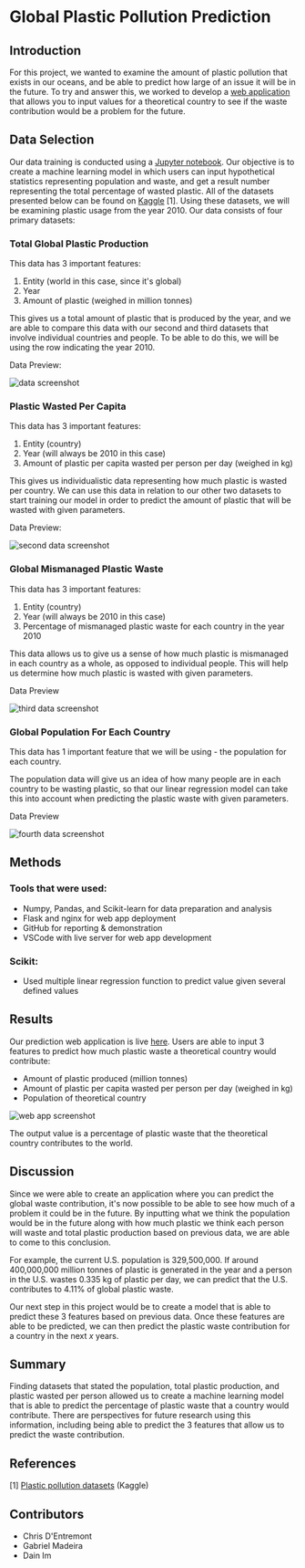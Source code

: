 # Global Plastic Pollution Prediction

## Introduction
For this project, we wanted to examine the amount of plastic pollution that exists in our oceans, and be able to predict how large of an issue it will be in the future. To try and answer this, we worked to develop a [web application](https://dain.cafe/pollutionproj/) that allows you to input values for a theoretical country to see if the waste contribution would be a problem for the future.

## Data Selection
Our data training is conducted using a [Jupyter notebook](./GlobalPlasticPollution.ipynb). Our objective is to create a machine learning model in which users can input hypothetical statistics representing population and waste, and get a result number representing the total percentage of wasted plastic. All of the datasets presented below can be found on [Kaggle](https://www.kaggle.com/sohamgade/plastic-datasets/version/1?select=global-plastics-production.csv) [1]. Using these datasets, we will be examining plastic usage from the year 2010. Our data consists of four primary datasets:

### Total Global Plastic Production
This data has 3 important features:
1. Entity (world in this case, since it's global)
2. Year
3. Amount of plastic (weighed in million tonnes)

This gives us a total amount of plastic that is produced by the year, and we are able to compare this data with our second and third datasets that involve individual countries and people. To be able to do this, we will be using the row indicating the year 2010.

Data Preview:

![data screenshot](images/totalplastic.png)

### Plastic Wasted Per Capita
This data has 3 important features:
1. Entity (country)
2. Year (will always be 2010 in this case)
3. Amount of plastic per capita wasted per person per day (weighed in kg)

This gives us individualistic data representing how much plastic is wasted per country. We can use this data in relation to our other two datasets to start training our model in order to predict the amount of plastic that will be wasted with given parameters.

Data Preview:

![second data screenshot](images/plasticpercapita.png)

### Global Mismanaged Plastic Waste
This data has 3 important features:
1. Entity (country)
2. Year (will always be 2010 in this case)
3. Percentage of mismanaged plastic waste for each country in the year 2010

This data allows us to give us a sense of how much plastic is mismanaged in each country as a whole, as opposed to individual people. This will help us determine how much plastic is wasted with given parameters.

Data Preview

![third data screenshot](images/globalmismanagedwaste.png)

### Global Population For Each Country
This data has 1 important feature that we will be using - the population for each country.

The population data will give us an idea of how many people are in each country to be wasting plastic, so that our linear regression model can take this into account when predicting the plastic waste with given parameters.

Data Preview

![fourth data screenshot](images/globalpopulation.png)

## Methods
### Tools that were used:
- Numpy, Pandas, and Scikit-learn for data preparation and analysis
- Flask and nginx for web app deployment
- GitHub for reporting & demonstration
- VSCode with live server for web app development

### Scikit:
- Used multiple linear regression function to predict value given several defined values

## Results
Our prediction web application is live [here](https://dain.cafe/pollutionproj/). Users are able to input 3 features to predict how much plastic waste a theoretical country would contribute:
- Amount of plastic produced (million tonnes)
- Amount of plastic per capita wasted per person per day (weighed in kg)
- Population of theoretical country

![web app screenshot](images/webapp.jpg)

The output value is a percentage of plastic waste that the theoretical country contributes to the world.


## Discussion
Since we were able to create an application where you can predict the global waste contribution, it's now possible to be able to see how much of a problem it could be in the future. By inputting what we think the population would be in the future along with how much plastic we think each person will waste and total plastic production based on previous data, we are able to come to this conclusion.

For example, the current U.S. population is 329,500,000. If around 400,000,000 million tonnes of plastic is generated in the year and a person in the U.S. wastes 0.335 kg of plastic per day, we can predict that the U.S. contributes to 4.11% of global plastic waste.

Our next step in this project would be to create a model that is able to predict these 3 features based on previous data. Once these features are able to be predicted, we can then predict the plastic waste contribution for a country in the next *x* years.

## Summary
Finding datasets that stated the population, total plastic production, and plastic wasted per person allowed us to create a machine learning model that is able to predict the percentage of plastic waste that a country would contribute. There are perspectives for future research using this information, including being able to predict the 3 features that allow us to predict the waste contribution.

## References
[1] [Plastic pollution datasets](https://www.kaggle.com/sohamgade/plastic-datasets/version/1?select=global-plastics-production.csv) (Kaggle)

## Contributors
- Chris D'Entremont
- Gabriel Madeira
- Dain Im
